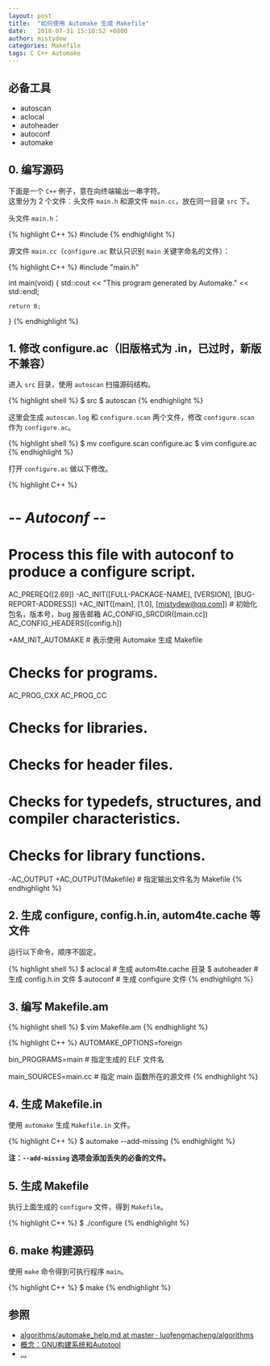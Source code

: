 ```yaml
---
layout: post
title:  "如何使用 Automake 生成 Makefile"
date:   2018-07-31 15:10:52 +0800
author: mistydew
categories: Makefile
tags: C C++ Automake
---
```


## 必备工具

* autoscan
* aclocal
* autoheader
* autoconf
* automake
<!-- excerpt -->

## 0. 编写源码

下面是一个 `C++` 例子，意在向终端输出一串字符。<br>
这里分为 2 个文件：头文件 `main.h` 和源文件 `main.cc`，放在同一目录 `src` 下。

头文件 `main.h`：

{% highlight C++ %}
#include <iostream>
{% endhighlight %}

源文件 `main.cc`（`configure.ac` 默认只识别 `main` 关键字命名的文件）：

{% highlight C++ %}
#include "main.h"

int main(void)
{
	std::cout << "This program generated by Automake." << std::endl;

	return 0;
}
{% endhighlight %}

## 1. 修改 configure.ac（旧版格式为 .in，已过时，新版不兼容）

进入 `src` 目录，使用 `autoscan` 扫描源码结构。

{% highlight shell %}
$ src
$ autoscan
{% endhighlight %}

这里会生成 `autoscan.log` 和 `configure.scan` 两个文件，修改 `configure.scan` 作为 `configure.ac`。

{% highlight shell %}
$ mv configure.scan configure.ac
$ vim configure.ac
{% endhighlight %}

打开 `configure.ac` 做以下修改。

{% highlight C++ %}
#                                               -*- Autoconf -*-
# Process this file with autoconf to produce a configure script.

AC_PREREQ([2.69])
-AC_INIT([FULL-PACKAGE-NAME], [VERSION], [BUG-REPORT-ADDRESS])
+AC_INIT([main], [1.0], [mistydew@qq.com]) # 初始化包名，版本号，bug 报告邮箱
AC_CONFIG_SRCDIR([main.cc])
AC_CONFIG_HEADERS([config.h])

+AM_INIT_AUTOMAKE # 表示使用 Automake 生成 Makefile

# Checks for programs.
AC_PROG_CXX
AC_PROG_CC

# Checks for libraries.

# Checks for header files.

# Checks for typedefs, structures, and compiler characteristics.

# Checks for library functions.

-AC_OUTPUT
+AC_OUTPUT(Makefile) # 指定输出文件名为 Makefile
{% endhighlight %}

## 2. 生成 configure, config.h.in, autom4te.cache 等文件

运行以下命令，顺序不固定。

{% highlight shell %}
$ aclocal # 生成 autom4te.cache 目录
$ autoheader # 生成 config.h.in 文件
$ autoconf # 生成 configure 文件
{% endhighlight %}

## 3. 编写 Makefile.am

{% highlight shell %}
$ vim Makefile.am
{% endhighlight %}

{% highlight C++ %}
AUTOMAKE_OPTIONS=foreign

bin_PROGRAMS=main # 指定生成的 ELF 文件名

main_SOURCES=main.cc # 指定 main 函数所在的源文件
{% endhighlight %}

## 4. 生成 Makefile.in

使用 `automake` 生成 `Makefile.in` 文件。

{% highlight C++ %}
$ automake --add-missing
{% endhighlight %}

**注：`--add-missing` 选项会添加丢失的必备的文件。**

## 5. 生成 Makefile

执行上面生成的 `configure` 文件，得到 `Makefile`。

{% highlight C++ %}
$ ./configure
{% endhighlight %}

## 6. make 构建源码

使用 `make` 命令得到可执行程序 `main`。

{% highlight C++ %}
$ make
{% endhighlight %}

## 参照
* [algorithms/automake_help.md at master · luofengmacheng/algorithms](https://github.com/luofengmacheng/algorithms/blob/master/myalgo/automake_help.md)
* [概念：GNU构建系统和Autotool](http://www.pchou.info/linux/2016/09/16/gnu-build-system-1.html)
* [...](https://github.com/mistydew)
